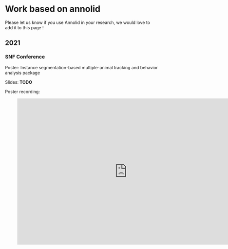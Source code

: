 # Work based on annolid

Please let us know if you use Annolid in your research, we would love to add it to this page !

## 2021

### SNF Conference
Poster: Instance segmentation-based multiple-animal tracking and behavior analysis package

Slides:
__TODO__

Poster recording:
<figure class="video_container">
  <iframe width="720" height="480" src="https://www.youtube.com/embed/tVIE6vG9Gao" frameborder="0" allowfullscreen="true"> </iframe>
</figure>
